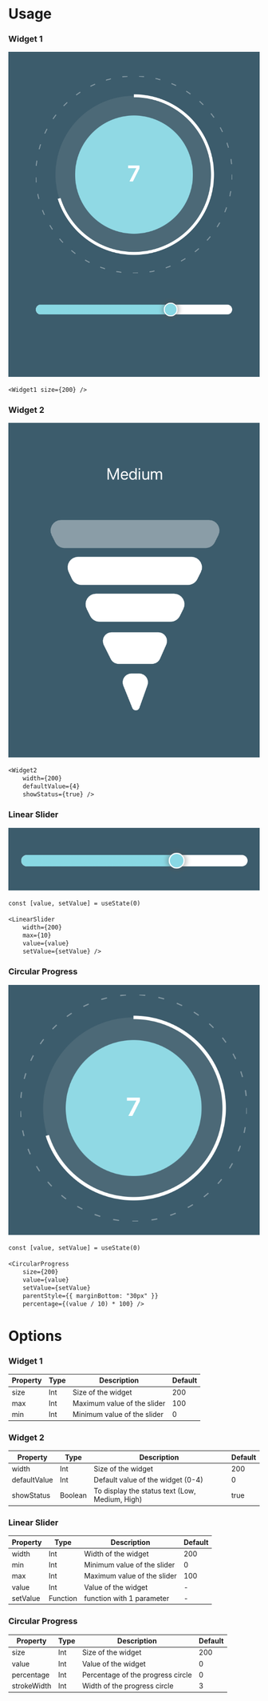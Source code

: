 # Usage
### Widget 1
![](assets/widget1.png)<!-- {"width":155} -->
```
<Widget1 size={200} />
```

### Widget 2
![](assets/widget2.png)<!-- {"width":159} -->
```
<Widget2
	width={200}
	defaultValue={4}
	showStatus={true} />
```

### Linear Slider
![](assets/linear.png)<!-- {"width":254} -->
```
const [value, setValue] = useState(0)

<LinearSlider
	width={200}
	max={10}
	value={value}
	setValue={setValue} />
```

### Circular Progress
![](assets/circle.png)<!-- {"width":163} -->
```
const [value, setValue] = useState(0)

<CircularProgress
	size={200}
	value={value}
	setValue={setValue}
	parentStyle={{ marginBottom: "30px" }}
	percentage={(value / 10) * 100} />
```

# Options
### Widget 1
| Property | Type | Description                 | Default |
|----------|------|-----------------------------|---------|
| size     | Int  | Size of the widget          | 200     |
| max      | Int  | Maximum value of the slider | 100     |
| min      | Int  | Minimum value of the slider | 0       |

### Widget 2
| Property     | Type    | Description                                    | Default |
|--------------|---------|------------------------------------------------|---------|
| width        | Int     | Size of the widget                             | 200     |
| defaultValue | Int     | Default value of the widget (0-4)              | 0       |
| showStatus   | Boolean | To display the status text (Low, Medium, High) | true    |

### Linear Slider
| Property | Type     | Description                 | Default |
|----------|----------|-----------------------------|---------|
| width    | Int      | Width of the widget         | 200     |
| min      | Int      | Minimum value of the slider | 0       |
| max      | Int      | Maximum value of the slider | 100     |
| value    | Int      | Value of the widget         | -       |
| setValue | Function | function with 1 parameter   | -       |

### Circular Progress
| Property    | Type | Description                       | Default |
|-------------|------|-----------------------------------|---------|
| size        | Int  | Size of the widget                | 200     |
| value       | Int  | Value of the widget               | 0       |
| percentage  | Int  | Percentage of the progress circle | 0       |
| strokeWidth | Int  | Width of the progress circle      | 3       |
